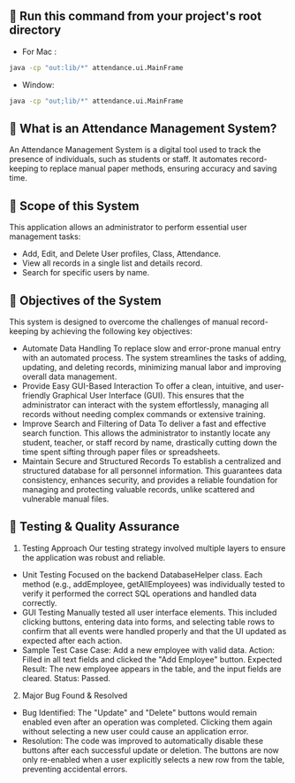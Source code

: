 ## 📌 Run this command from your project's root directory
- For Mac :
```bash
java -cp "out:lib/*" attendance.ui.MainFrame
```

- Window:
```bash
java -cp "out;lib/*" attendance.ui.MainFrame
```
## 🌟 What is an Attendance Management System?
An Attendance Management System is a digital tool used to track the presence of individuals, such as students or staff. It automates record-keeping to replace manual paper methods, ensuring accuracy and saving time.

## 🌟 Scope of this System
This application allows an administrator to perform essential user management tasks:
- Add, Edit, and Delete User profiles, Class, Attendance.
- View all records in a single list and details record.
- Search for specific users by name.

## 🌟 Objectives of the System
This system is designed to overcome the challenges of manual record-keeping by achieving the following key objectives:
- Automate Data Handling
To replace slow and error-prone manual entry with an automated process. The system streamlines the tasks of adding, updating, and deleting records, minimizing manual labor and improving overall data management.
- Provide Easy GUI-Based Interaction
To offer a clean, intuitive, and user-friendly Graphical User Interface (GUI). This ensures that the administrator can interact with the system effortlessly, managing all records without needing complex commands or extensive training.
- Improve Search and Filtering of Data
To deliver a fast and effective search function. This allows the administrator to instantly locate any student, teacher, or staff record by name, drastically cutting down the time spent sifting through paper files or spreadsheets.
- Maintain Secure and Structured Records
To establish a centralized and structured database for all personnel information. This guarantees data consistency, enhances security, and provides a reliable foundation for managing and protecting valuable records, unlike scattered and vulnerable manual files.

## 🌟 Testing & Quality Assurance
1. Testing Approach
Our testing strategy involved multiple layers to ensure the application was robust and reliable.
- Unit Testing
Focused on the backend DatabaseHelper class. Each method (e.g., addEmployee, getAllEmployees) was individually tested to verify it performed the correct SQL operations and handled data correctly.
- GUI Testing
Manually tested all user interface elements. This included clicking buttons, entering data into forms, and selecting table rows to confirm that all events were handled properly and that the UI updated as expected after each action.
- Sample Test Case
Case: Add a new employee with valid data.
Action: Filled in all text fields and clicked the "Add Employee" button.
Expected Result: The new employee appears in the table, and the input fields are cleared.
Status: Passed.

2. Major Bug Found & Resolved
- Bug Identified:
The "Update" and "Delete" buttons would remain enabled even after an operation was completed. Clicking them again without selecting a new user could cause an application error.
- Resolution:
The code was improved to automatically disable these buttons after each successful update or deletion. The buttons are now only re-enabled when a user explicitly selects a new row from the table, preventing accidental errors.
